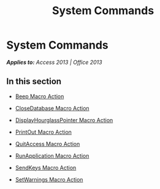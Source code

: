 ﻿---
title: System Commands
TOCTitle: System Commands
ms:assetid: b85d04eb-c30f-47c3-9aa2-ed2f8d12afad
ms:mtpsurl: https://msdn.microsoft.com/en-us/library/Dn179887(v=office.15)
ms:contentKeyID: 52074096
ms.date: 09/18/2015
mtps_version: v=office.15
---

# System Commands


_**Applies to:** Access 2013 | Office 2013_

## In this section

  - [Beep Macro Action](beep-macro-action.md)

  - [CloseDatabase Macro Action](closedatabase-macro-action.md)

  - [DisplayHourglassPointer Macro Action](displayhourglasspointer-macro-action.md)

  - [PrintOut Macro Action](printout-macro-action.md)

  - [QuitAccess Macro Action](quitaccess-macro-action.md)

  - [RunApplication Macro Action](runapplication-macro-action.md)

  - [SendKeys Macro Action](sendkeys-macro-action.md)

  - [SetWarnings Macro Action](setwarnings-macro-action.md)

